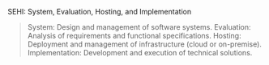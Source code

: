 SEHI: System, Evaluation, Hosting, and Implementation

> System: Design and management of software systems.
> Evaluation: Analysis of requirements and functional specifications.
> Hosting: Deployment and management of infrastructure (cloud or on-premise).
> Implementation: Development and execution of technical solutions.
